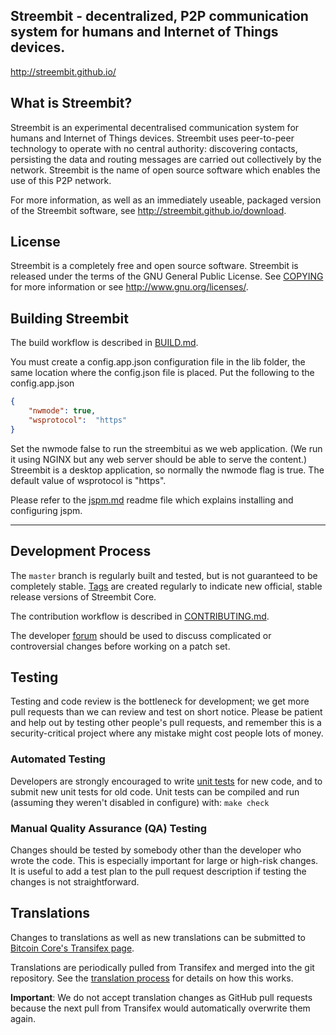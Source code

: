 ## Streembit - decentralized, P2P communication system for humans and Internet of Things devices.

http://streembit.github.io/

What is Streembit?
-----------------

Streembit is an experimental decentralised communication system for humans and 
Internet of Things devices. Streembit uses peer-to-peer technology to operate
with no central authority: discovering contacts, persisting the data and routing 
messages are carried out collectively by the network. Streembit is the name 
of open source software which enables the use of this P2P network.

For more information, as well as an immediately useable, packaged version of
the Streembit software, see http://streembit.github.io/download.

License
-------

Streembit is a completely free and open source software. Streembit is released under the terms of the GNU General Public License. See [COPYING](COPYING) for more
information or see http://www.gnu.org/licenses/.


Building Streembit
-----------------

The build workflow is described in [BUILD.md](BUILD.md).

You must create a config.app.json configuration file in the lib folder, the same location where the config.json file is placed.
Put the following to the config.app.json
```json
{
    "nwmode": true,
    "wsprotocol":  "https"
}
```

Set the nwmode false to run the streembitui as we web application. (We run it using NGINX but any web server should be able to serve the content.) Streembit is a desktop application, so normally the nwmode flag is true.
The default value of wsprotocol is "https".

Please refer to the [jspm.md](jspm.md) readme file which explains installing and configuring jspm.

---------------



Development Process
-------------------

The `master` branch is regularly built and tested, but is not guaranteed to be
completely stable. [Tags](https://github.com/streembit/streembit/tags) are created
regularly to indicate new official, stable release versions of Streembit Core.

The contribution workflow is described in [CONTRIBUTING.md](CONTRIBUTING.md).

The developer [forum](https://gitter.im/streembit)
should be used to discuss complicated or controversial changes before working
on a patch set.


Testing
-------

Testing and code review is the bottleneck for development; we get more pull
requests than we can review and test on short notice. Please be patient and help out by testing
other people's pull requests, and remember this is a security-critical project where any mistake might cost people
lots of money.

### Automated Testing

Developers are strongly encouraged to write [unit tests](/doc/unit-tests.md) for new code, and to
submit new unit tests for old code. Unit tests can be compiled and run
(assuming they weren't disabled in configure) with: `make check`


### Manual Quality Assurance (QA) Testing

Changes should be tested by somebody other than the developer who wrote the
code. This is especially important for large or high-risk changes. It is useful
to add a test plan to the pull request description if testing the changes is
not straightforward.


Translations
------------

Changes to translations as well as new translations can be submitted to
[Bitcoin Core's Transifex page](https://www.transifex.com/projects/p/streembit/).

Translations are periodically pulled from Transifex and merged into the git repository. See the
[translation process](doc/translation_process.md) for details on how this works.

**Important**: We do not accept translation changes as GitHub pull requests because the next
pull from Transifex would automatically overwrite them again.


